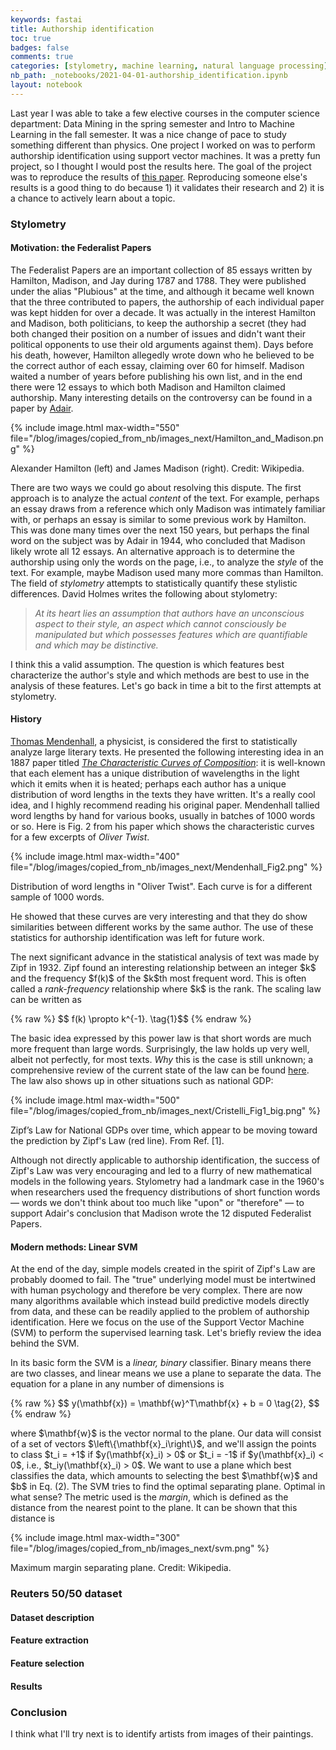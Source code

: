 ```yaml
---
keywords: fastai
title: Authorship identification
toc: true 
badges: false
comments: true
categories: [stylometry, machine learning, natural language processing]
nb_path: _notebooks/2021-04-01-authorship_identification.ipynb
layout: notebook
---
```


<!--
#################################################
### THIS FILE WAS AUTOGENERATED! DO NOT EDIT! ###
#################################################
# file to edit: _notebooks/2021-04-01-authorship_identification.ipynb
-->

<div class="container" id="notebook-container">
        
<div class="cell border-box-sizing text_cell rendered"><div class="inner_cell">
<div class="text_cell_render border-box-sizing rendered_html">
<p>Last year I was able to take a few elective courses in the computer science department: Data Mining in the spring semester and Intro to Machine Learning in the fall semester. It was a nice change of pace to study something different than physics. One project I worked on was to perform authorship identification using support vector machines. It was a pretty fun project, so I thought I would post the results here. The goal of the project was to reproduce the results of <a href="https://www.researchgate.net/publication/221655968_N-Gram_Feature_Selection_for_Authorship_Identification">this paper</a>. Reproducing someone else's results is a good thing to do because 1) it validates their research and 2) it is a chance to actively learn about a topic.</p>

</div>
</div>
</div>
<div class="cell border-box-sizing text_cell rendered"><div class="inner_cell">
<div class="text_cell_render border-box-sizing rendered_html">
<h3 id="Stylometry">Stylometry<a class="anchor-link" href="#Stylometry"> </a></h3>
</div>
</div>
</div>
<div class="cell border-box-sizing text_cell rendered"><div class="inner_cell">
<div class="text_cell_render border-box-sizing rendered_html">
<h4 id="Motivation:-the-Federalist-Papers">Motivation: the Federalist Papers<a class="anchor-link" href="#Motivation:-the-Federalist-Papers"> </a></h4>
</div>
</div>
</div>
<div class="cell border-box-sizing text_cell rendered"><div class="inner_cell">
<div class="text_cell_render border-box-sizing rendered_html">
<p>The Federalist Papers are an important collection of 85 essays written by Hamilton, Madison, and Jay during 1787 and 1788. They were published under the alias "Plubious" at the time, and although it became well known that the three contributed to papers, the authorship of each individual paper was kept hidden for over a decade. It was actually in the interest Hamilton and Madison, both politicians, to keep the authorship a secret (they had both changed their position on a number of issues and didn't want their political opponents to use their old arguments against them). Days before his death, however, Hamilton allegedly wrote down who he believed to be the correct author of each essay, claiming over 60 for himself. Madison waited a number of years before publishing his own list, and in the end there were 12 essays to which both Madison and Hamilton claimed authorship. Many interesting details on the controversy can be found in a paper by <a href="https://www.jstor.org/stable/1921883?read-now=1&amp;seq=23#page_scan_tab_contents">Adair</a>.</p>

</div>
</div>
</div>
<div class="cell border-box-sizing text_cell rendered"><div class="inner_cell">
<div class="text_cell_render border-box-sizing rendered_html">
<p>{% include image.html max-width="550" file="/blog/images/copied_from_nb/images_next/Hamilton_and_Madison.png" %}</p>
<figcaption>Alexander Hamilton (left) and James Madison (right). Credit: Wikipedia.</figcaption>
</div>
</div>
</div>
<div class="cell border-box-sizing text_cell rendered"><div class="inner_cell">
<div class="text_cell_render border-box-sizing rendered_html">
<p>There are two ways we could go about resolving this dispute. The first approach is to analyze the actual <em>content</em> of the text. For example, perhaps an essay draws from a reference which only Madison was intimately familiar with, or perhaps an essay is similar to some previous work by Hamilton. This was done many times over the next 150 years, but perhaps the final word on the subject was by Adair in 1944, who concluded that Madison likely wrote all 12 essays. An alternative approach is to determine the authorship using only the words on the page, i.e., to analyze the <em>style</em> of the text. For example, maybe Madison used many more commas than Hamilton. The field of <em>stylometry</em> attempts to statistically quantify these stylistic differences. David Holmes writes the following about stylometry:</p>
<blockquote><p><em>At its heart lies an assumption that authors have an unconscious aspect to their style, an aspect which cannot consciously be manipulated but which possesses features which are quantifiable and which may be distinctive.</em></p>
</blockquote>
<p>I think this a valid assumption. The question is which features best characterize the author's style and which methods are best to use in the analysis of these features. Let's go back in time a bit to the first attempts at stylometry.</p>

</div>
</div>
</div>
<div class="cell border-box-sizing text_cell rendered"><div class="inner_cell">
<div class="text_cell_render border-box-sizing rendered_html">
<h4 id="History">History<a class="anchor-link" href="#History"> </a></h4>
</div>
</div>
</div>
<div class="cell border-box-sizing text_cell rendered"><div class="inner_cell">
<div class="text_cell_render border-box-sizing rendered_html">
<p><a href="https://en.wikipedia.org/wiki/Thomas_Corwin_Mendenhall">Thomas Mendenhall</a>, a physicist, is considered the first to statistically analyze large literary texts. He presented the following interesting idea in an 1887 paper titled <a href="https://www.jstor.org/stable/pdf/1764604.pdf"><em>The Characteristic Curves of Composition</em></a>: it is well-known that each element has a unique distribution of wavelengths in the light which it emits when it is heated; perhaps each author has a unique distribution of word lengths in the texts they have written. It's a really cool idea, and I highly recommend reading his original paper. Mendenhall tallied word lengths by hand for various books, usually in batches of 1000 words or so. Here is Fig. 2 from his paper which shows the characteristic curves for a few excerpts of <em>Oliver Twist</em>.</p>

</div>
</div>
</div>
<div class="cell border-box-sizing text_cell rendered"><div class="inner_cell">
<div class="text_cell_render border-box-sizing rendered_html">
<p>{% include image.html max-width="400" file="/blog/images/copied_from_nb/images_next/Mendenhall_Fig2.png" %}</p>
<figcaption>Distribution of word lengths in "Oliver Twist". Each curve is for a different sample of 1000 words.</figcaption>
</div>
</div>
</div>
<div class="cell border-box-sizing text_cell rendered"><div class="inner_cell">
<div class="text_cell_render border-box-sizing rendered_html">
<p>He showed that these curves are very interesting and that they do show similarities between different works by the same author. The use of these statistics for authorship identification was left for future work.</p>
<p>The next significant advance in the statistical analysis of text was made by Zipf in 1932. Zipf found an interesting relationship between an integer $k$ and the frequency $f(k)$ of the $k$th most frequent word. This is often called a <em>rank-frequency</em> relationship where $k$ is the rank. The scaling law can be written as</p>
<p>{% raw %}
$$ f(k) \propto k^{-1}. \tag{1}$$
{% endraw %}</p>
<p>The basic idea expressed by this power law is that short words are much more frequent than large words. Surprisingly, the law holds up very well, albeit not perfectly, for most texts. <em>Why</em> this is the case is still unknown; a comprehensive review of the current state of the law can be found <a href="https://link.springer.com/article/10.3758/s13423-014-0585-6">here</a>. The law also shows up in other situations such as national GDP:</p>

</div>
</div>
</div>
<div class="cell border-box-sizing text_cell rendered"><div class="inner_cell">
<div class="text_cell_render border-box-sizing rendered_html">
<p>{% include image.html max-width="500" file="/blog/images/copied_from_nb/images_next/Cristelli_Fig1_big.png" %}</p>
<figcaption>Zipf’s Law for National GDPs over time, which appear to be moving toward the prediction by Zipf's Law (red line). From Ref. [1].</figcaption>
</div>
</div>
</div>
<div class="cell border-box-sizing text_cell rendered"><div class="inner_cell">
<div class="text_cell_render border-box-sizing rendered_html">
<p>Although not directly applicable to authorship identification, the success of Zipf's Law was very encouraging and led to a flurry of new mathematical models in the following years. Stylometry had a landmark case in the 1960's when researchers used the frequency distributions of short function words — words we don't think about too much like "upon" or "therefore" — to support Adair's conclusion that Madison wrote the 12 disputed Federalist Papers.</p>

</div>
</div>
</div>
<div class="cell border-box-sizing text_cell rendered"><div class="inner_cell">
<div class="text_cell_render border-box-sizing rendered_html">
<h4 id="Modern-methods:-Linear-SVM">Modern methods: Linear SVM<a class="anchor-link" href="#Modern-methods:-Linear-SVM"> </a></h4>
</div>
</div>
</div>
<div class="cell border-box-sizing text_cell rendered"><div class="inner_cell">
<div class="text_cell_render border-box-sizing rendered_html">
<p>At the end of the day, simple models created in the spirit of Zipf's Law are probably doomed to fail. The "true" underlying model must be intertwined with human psychology and therefore be very complex. There are now many algorithms available which instead build predictive models directly from data, and these can be readily applied to the problem of authorship identification. Here we focus on the use of the Support Vector Machine (SVM) to perform the supervised learning task. Let's briefly review the idea behind the SVM.</p>

</div>
</div>
</div>
<div class="cell border-box-sizing text_cell rendered"><div class="inner_cell">
<div class="text_cell_render border-box-sizing rendered_html">
<p>In its basic form the SVM is a <em>linear, binary</em> classifier. Binary means there are two classes, and linear means we use a plane to separate the data. The equation for a plane in any number of dimensions is</p>
<p>{% raw %}
$$ y(\mathbf{x}) = \mathbf{w}^T\mathbf{x} + b = 0 \tag{2}, $$
{% endraw %}</p>
<p>where $\mathbf{w}$ is the vector normal to the plane. Our data will consist of a set of vectors $\left\{\mathbf{x}_i\right\}$, and we'll assign the points to class $t_i = +1$ if $y(\mathbf{x}_i) &gt; 0$ or $t_i = -1$ if $y(\mathbf{x}_i) &lt; 0$, i.e., $t_iy(\mathbf{x}_i) &gt; 0$. We want to use a plane which best classifies the data, which amounts to selecting the best $\mathbf{w}$ and $b$ in Eq. (2). The SVM tries to find the optimal separating plane. Optimal in what sense? The metric used is the <em>margin</em>, which is defined as the distance from the nearest point to the plane. It can be shown that this distance is</p>

</div>
</div>
</div>
<div class="cell border-box-sizing text_cell rendered"><div class="inner_cell">
<div class="text_cell_render border-box-sizing rendered_html">
<p>{% include image.html max-width="300" file="/blog/images/copied_from_nb/images_next/svm.png" %}</p>
<figcaption>Maximum margin separating plane. Credit: Wikipedia.</figcaption>
</div>
</div>
</div>
<div class="cell border-box-sizing text_cell rendered"><div class="inner_cell">
<div class="text_cell_render border-box-sizing rendered_html">
<h3 id="Reuters-50/50-dataset">Reuters 50/50 dataset<a class="anchor-link" href="#Reuters-50/50-dataset"> </a></h3>
</div>
</div>
</div>
<div class="cell border-box-sizing text_cell rendered"><div class="inner_cell">
<div class="text_cell_render border-box-sizing rendered_html">
<h4 id="Dataset-description">Dataset description<a class="anchor-link" href="#Dataset-description"> </a></h4>
</div>
</div>
</div>
<div class="cell border-box-sizing text_cell rendered"><div class="inner_cell">
<div class="text_cell_render border-box-sizing rendered_html">
<h4 id="Feature-extraction">Feature extraction<a class="anchor-link" href="#Feature-extraction"> </a></h4>
</div>
</div>
</div>
<div class="cell border-box-sizing text_cell rendered"><div class="inner_cell">
<div class="text_cell_render border-box-sizing rendered_html">
<h4 id="Feature-selection">Feature selection<a class="anchor-link" href="#Feature-selection"> </a></h4>
</div>
</div>
</div>
<div class="cell border-box-sizing text_cell rendered"><div class="inner_cell">
<div class="text_cell_render border-box-sizing rendered_html">
<h4 id="Results">Results<a class="anchor-link" href="#Results"> </a></h4>
</div>
</div>
</div>
<div class="cell border-box-sizing text_cell rendered"><div class="inner_cell">
<div class="text_cell_render border-box-sizing rendered_html">
<h3 id="Conclusion">Conclusion<a class="anchor-link" href="#Conclusion"> </a></h3>
</div>
</div>
</div>
<div class="cell border-box-sizing text_cell rendered"><div class="inner_cell">
<div class="text_cell_render border-box-sizing rendered_html">
<p>I think what I'll try next is to identify artists from images of their paintings.</p>

</div>
</div>
</div>
</div>
 

